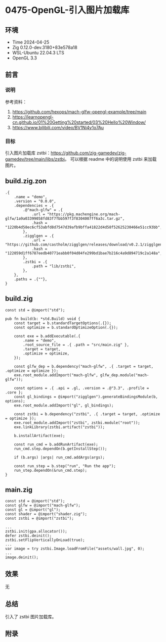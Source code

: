 # 0475-OpenGL-引入图片加载库

## 环境

- Time 2024-04-25
- Zig 0.12.0-dev.3180+83e578a18
- WSL-Ubuntu 22.04.3 LTS
- OpenGL 3.3

## 前言

### 说明

参考资料：

1. <https://github.com/hexops/mach-glfw-opengl-example/tree/main>
2. <https://learnopengl-cn.github.io/01%20Getting%20started/03%20Hello%20Window/>
3. <https://www.bilibili.com/video/BV1Ni4y1o7Au>

### 目标

引入图片加载库 zstbi：<https://github.com/zig-gamedev/zig-gamedev/tree/main/libs/zstbi>。
可以根据 readme 中的说明使用 zstbi 来加载图片。

## build.zig.zon

```zig
.{
    .name = "demo",
    .version = "0.0.0",
    .dependencies = .{
        .@"mach-glfw" = .{
            .url = "https://pkg.machengine.org/mach-glfw/1a9a03399058fd83f7fbb597f3f8304007ff6a3c.tar.gz",
            .hash = "1220b4d58ec6cf53abfd8d7547d39afb9bffa41822d4d58f52625230466e51cc93bb",
        },
        .zigglgen = .{
            .url = "https://github.com/castholm/zigglgen/releases/download/v0.2.1/zigglgen.tar.gz",
            .hash = "122059d1ff6787eedb40771eabb0f04d04fe299bd1bae7b216c4a9d894719c2a148a",
        },
        .zstbi = .{
            .path = "lib/zstbi",
        },
    },
    .paths = .{""},
}
```

## build.zig

```zig
const std = @import("std");

pub fn build(b: *std.Build) void {
    const target = b.standardTargetOptions(.{});
    const optimize = b.standardOptimizeOption(.{});

    const exe = b.addExecutable(.{
        .name = "demo",
        .root_source_file = .{ .path = "src/main.zig" },
        .target = target,
        .optimize = optimize,
    });

    const glfw_dep = b.dependency("mach-glfw", .{ .target = target, .optimize = optimize });
    exe.root_module.addImport("mach-glfw", glfw_dep.module("mach-glfw"));

    const options = .{ .api = .gl, .version = .@"3.3", .profile = .core };
    const gl_bindings = @import("zigglgen").generateBindingsModule(b, options);
    exe.root_module.addImport("gl", gl_bindings);

    const zstbi = b.dependency("zstbi", .{ .target = target, .optimize = optimize });
    exe.root_module.addImport("zstbi", zstbi.module("root"));
    exe.linkLibrary(zstbi.artifact("zstbi"));

    b.installArtifact(exe);

    const run_cmd = b.addRunArtifact(exe);
    run_cmd.step.dependOn(b.getInstallStep());

    if (b.args) |args| run_cmd.addArgs(args);

    const run_step = b.step("run", "Run the app");
    run_step.dependOn(&run_cmd.step);
}
```

## main.zig

```zig
const std = @import("std");
const glfw = @import("mach-glfw");
const gl = @import("gl");
const shader = @import("shader.zig");
const zstbi = @import("zstbi");

...
zstbi.init(gpa.allocator());
defer zstbi.deinit();
zstbi.setFlipVerticallyOnLoad(true);
...
var image = try zstbi.Image.loadFromFile("assets/wall.jpg", 0);
...
image.deinit();
```

## 效果

无

## 总结

引入了 zstbi 图片加载库。

## 附录
